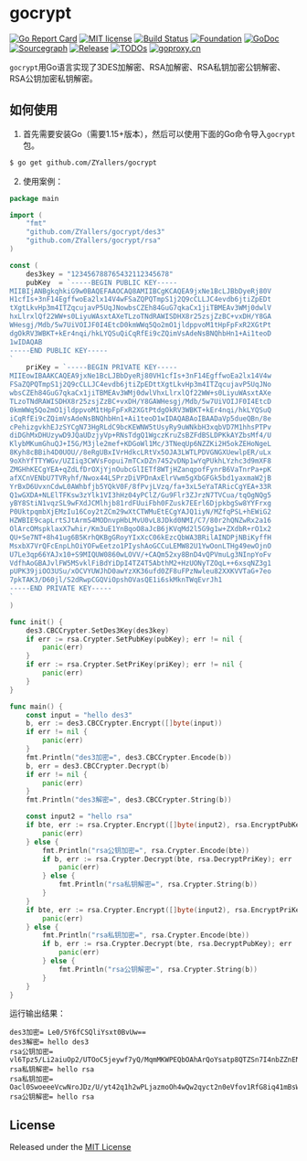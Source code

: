 # gocrypt

[![Go Report Card](https://goreportcard.com/badge/github.com/ZYallers/gocrypt)](https://goreportcard.com/report/github.com/ZYallers/gocrypt)
[![MIT license](https://img.shields.io/badge/license-MIT-brightgreen.svg)](https://opensource.org/licenses/MIT)
[![Build Status](https://travis-ci.org/ZYallers/gocrypt.svg?branch=master)](https://travis-ci.org/ZYallers/gocrypt)
[![Foundation](https://img.shields.io/badge/Golang-Foundation-green.svg)](http://golangfoundation.org)
[![GoDoc](https://pkg.go.dev/badge/github.com/ZYallers/gocrypt?status.svg)](https://pkg.go.dev/github.com/ZYallers/gocrypt?tab=doc)
[![Sourcegraph](https://sourcegraph.com/github.com/ZYallers/gocrypt/-/badge.svg)](https://sourcegraph.com/github.com/ZYallers/gocrypt?badge)
[![Release](https://img.shields.io/github/release/ZYallers/gocrypt.svg?style=flat-square)](https://github.com/ZYallers/gocrypt/releases)
[![TODOs](https://badgen.net/https/api.tickgit.com/badgen/github.com/ZYallers/gocrypt)](https://www.tickgit.com/browse?repo=github.com/ZYallers/gocrypt)
[![goproxy.cn](https://goproxy.cn/stats/github.com/ZYallers/gocrypt/badges/download-count.svg)](https://goproxy.cn)

`gocrypt`用Go语言实现了3DES加解密、RSA加解密、RSA私钥加密公钥解密、RSA公钥加密私钥解密。

## 如何使用

1. 首先需要安装Go（需要1.15+版本），然后可以使用下面的Go命令导入`gocrypt`包。

```bash 
$ go get github.com/ZYallers/gocrypt
 ```

2. 使用案例：

```go
package main

import (
	"fmt"
	"github.com/ZYallers/gocrypt/des3"
	"github.com/ZYallers/gocrypt/rsa"
)

const (
	des3key = "123456788765432112345678"
	pubKey  = `-----BEGIN PUBLIC KEY-----
MIIBIjANBgkqhkiG9w0BAQEFAAOCAQ8AMIIBCgKCAQEA9jxNe1BcLJBbDyeRj80V
H1cfIs+3nF14EgffwoEa2lx14V4wFSaZQPQTmpS1j2Q9cCLLJC4evdb6jtiZpEDt
tXgtLkvHp3m4ITZqcujavP5UqJNowbsCZEh84GuG7qkaCx1jiTBMEAv3WMj0dwlV
hxLlrxlQf22WW+s0LiyuWAsxtAXeTLzoTNdRAWISDHX8r25zsjZzBC+vxDH/Y8GA
WHesgj/Mdb/5w7UiVOIJF0I4EtcD0kmWWq5Qo2mO1jldppvoM1tHpFpFxR2XGtPt
dgOkRV3WBKT+kEr4nqi/hkLYQSuQiCqRfEi9cZQimVsAdeNsBNQhbHn1+Ai1teoD
1wIDAQAB
-----END PUBLIC KEY-----
`
	priKey = `-----BEGIN PRIVATE KEY-----
MIIEowIBAAKCAQEA9jxNe1BcLJBbDyeRj80VH1cfIs+3nF14EgffwoEa2lx14V4w
FSaZQPQTmpS1j2Q9cCLLJC4evdb6jtiZpEDttXgtLkvHp3m4ITZqcujavP5UqJNo
wbsCZEh84GuG7qkaCx1jiTBMEAv3WMj0dwlVhxLlrxlQf22WW+s0LiyuWAsxtAXe
TLzoTNdRAWISDHX8r25zsjZzBC+vxDH/Y8GAWHesgj/Mdb/5w7UiVOIJF0I4EtcD
0kmWWq5Qo2mO1jldppvoM1tHpFpFxR2XGtPtdgOkRV3WBKT+kEr4nqi/hkLYQSuQ
iCqRfEi9cZQimVsAdeNsBNQhbHn1+Ai1teoD1wIDAQABAoIBAADaVp5dueQBn/8e
cPehizgvkhEJzSYCgN73HgRLdC9bcKEWNW5tUsyRy9uWNkbH3xqbVD7M1hhsPTPv
diDGhMxDHUzywD9JQaUDzjyVp+RNsTdgQ1WgczKruZsBZFdBSLDPKkAYZbsMf4/U
KlybMKumGhuQJ+I5G/M3jle2mef+KDGoWl1Mc/3TNeqUp6NZZKi2H5okZEHoNgeL
8Kyh8cBBih4D0UOU//8eRgUBxIVrHdkcLRtVx5OJA3LWTLPDVGNGXUewlpER/uLx
9oXhYfTTYWGv/UZIiq3CWVsFopui7mTCxDZn7452vDNp1wYqPUkhLYzhc3d9mXF8
ZMGHhKECgYEA+qZdLfDrOXjYjnOubcGlIETf8WTjHZanqpofFynrB6VaTnrPa+pK
afXCnVENbU7TVRyhf/Nwox44LSPrzDiVPDnAxElrVwm5gXbGFGk5bd1yaxmaW2jB
YrBxD6UvxnCdwL0AWhbfjb5YQkV0F/8fPvjLVzq/fa+3xL5eYaTARicCgYEA+33R
Q1wGXDA+NLElTFKsw3zYlk1VI3hHz04yPClZ/Gu9Flr3ZJrzN7TVCua/tqOgNQg5
yBY8StiN1vqzSL9wFXdJCMlhjb81rdFUuiFbh0FZusk7EErl6DjpkbgSw8YYFrxg
P0UktpqmbXjEMzIu16Coy2tZCm29wXtCTWMuEtECgYAJQ1iyN/MZfqPSL+hEWiG2
HZWBIE9capLrtSJtArmS4MODnvpHbLMvU0vL8JDkd0NMI/C7/80r2hQNZwRx2a16
OlArcOMspklaxX7whir/Km3uE1YnBqoO8aJcB6jKVqMd2l5G9g1w+ZXdbR+rO1x2
QU+Se7NT+8h41ug6B5KrhQKBgGRoyYIxXcC06kEzcQbWA3BRilAINDPjNBiKyffH
MsxbX7VrQFcEnpLhOiYOFwEetzo1PIyshAoGCCuLEMW82U1YwOonLTHg49ewOjnO
U7Le3qp66YAJx10+S9MIQUW0860wLOVV/+CAQm52xy8BnD4vQPVmuLg3NInpYoFv
VdfhAoGBAJvlFW5MSvklFiBdYiDpI4TZ4T5AbthM2+HzUONyTZOqL++6xsqNZ3g1
pUPK39jiOO3USu/xOCVYUWJhD0awYzXK36ufd0ZF8uFPzNwleu82XXKVVTaG+7eo
7pkTAK3/D60jl/S2dRwpCGQViOpshOVasQE1i6skMknTWqEvrJh1
-----END PRIVATE KEY-----
`
)

func init() {
	des3.CBCCrypter.SetDes3Key(des3key)
	if err := rsa.Crypter.SetPubKey(pubKey); err != nil {
		panic(err)
	}
	if err := rsa.Crypter.SetPriKey(priKey); err != nil {
		panic(err)
	}
}

func main() {
	const input = "hello des3"
	b, err := des3.CBCCrypter.Encrypt([]byte(input))
	if err != nil {
		panic(err)
	}
	fmt.Println("des3加密=", des3.CBCCrypter.Encode(b))
	b, err = des3.CBCCrypter.Decrypt(b)
	if err != nil {
		panic(err)
	}
	fmt.Println("des3解密=", des3.CBCCrypter.String(b))

	const input2 = "hello rsa"
	if bte, err := rsa.Crypter.Encrypt([]byte(input2), rsa.EncryptPubKey); err != nil {
		panic(err)
	} else {
		fmt.Println("rsa公钥加密=", rsa.Crypter.Encode(bte))
		if b, err := rsa.Crypter.Decrypt(bte, rsa.DecryptPriKey); err != nil {
			panic(err)
		} else {
			fmt.Println("rsa私钥解密=", rsa.Crypter.String(b))
		}
	}
	if bte, err := rsa.Crypter.Encrypt([]byte(input2), rsa.EncryptPriKey); err != nil {
		panic(err)
	} else {
		fmt.Println("rsa私钥加密=", rsa.Crypter.Encode(bte))
		if b, err := rsa.Crypter.Decrypt(bte, rsa.DecryptPubKey); err != nil {
			panic(err)
		} else {
			fmt.Println("rsa公钥解密=", rsa.Crypter.String(b))
		}
	}
}
```

运行输出结果：

```
des3加密= Le0/5Y6fCSQliYsxt0BvUw==
des3解密= hello des3
rsa公钥加密= vl6Tpz5/Li2aiuOp2/UTOoC5jeywf7yQ/MqmMKWPEQbOAhArQoYsatp8QTZSn7I4nbZZnENEirhRImX9N8H6N8JxWPgGH7Qb+yzomGan3GzEgu8A8no2vJqfbhO+d+3kQQlBBtVcTD4fhT/aVwd3SbJAGDKoPV4GauoNvzrz153/cSSgQtaoL53zMiPnwx/ouwfSvRobQ0BRWIpmahqiFRrRu3GBDh4PKjhqNDDdfubWRZqjGEHyIKM7Vh/98XKpLmMLb95gf53ZGV/BhTHKLNjBqeEGjvoz5w9Se8CSngwmKOMdZlA1w9oYY6jLsZJJOz+Cgpgl6jj35zY4gg==
rsa私钥解密= hello rsa
rsa私钥加密= Oacl0SwoeeeVcwNroJDz/U/yt42q1h2wPLjazmoOh4wQw2qyct2n0eVfov1RfG8iq41mBsWDYBDyOitHzcLXQyt3xUPv0BVj1+3bsknC8opfpVY35PApS4YBy7SsB0KOl10Avz6gmY7dL1HWwrMsB5ACGgPqXbxdSquVDL3m8/048IbUD2zv/TpVjbx+FymlkGQQOE7+RQQgtONiQEvYhTzF10dHnScjN9D39Nky3HADM+ltXsg5Ld3KDRVNMnjmqyZ4snUEO5RdFTBnGFIpKa0lHazPfL8jQhybp328+gD4lRTOZ9R6POId0Efh6wIbBmchlGZtru27L8TGIA==
rsa公钥解密= hello rsa
```

## License

Released under the [MIT License](https://github.com/ZYallers/gocrypt/blob/master/LICENSE)